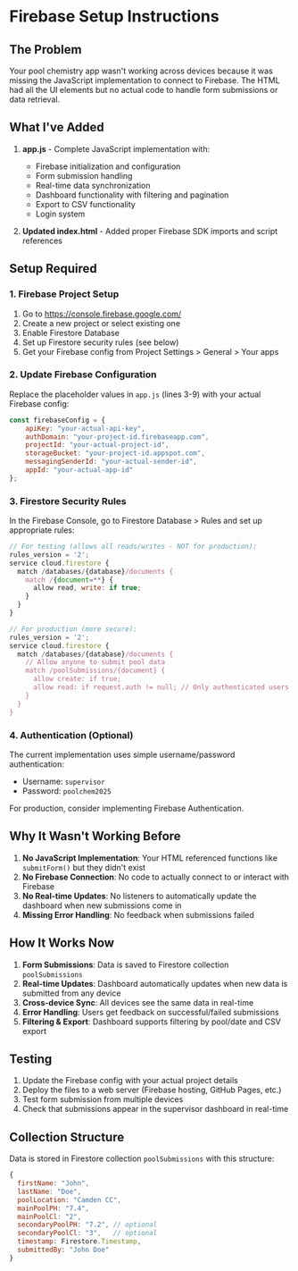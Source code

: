 # Firebase Setup Instructions

## The Problem
Your pool chemistry app wasn't working across devices because it was missing the JavaScript implementation to connect to Firebase. The HTML had all the UI elements but no actual code to handle form submissions or data retrieval.

## What I've Added

1. **app.js** - Complete JavaScript implementation with:
   - Firebase initialization and configuration
   - Form submission handling
   - Real-time data synchronization
   - Dashboard functionality with filtering and pagination
   - Export to CSV functionality
   - Login system

2. **Updated index.html** - Added proper Firebase SDK imports and script references

## Setup Required

### 1. Firebase Project Setup
1. Go to https://console.firebase.google.com/
2. Create a new project or select existing one
3. Enable Firestore Database
4. Set up Firestore security rules (see below)
5. Get your Firebase config from Project Settings > General > Your apps

### 2. Update Firebase Configuration
Replace the placeholder values in `app.js` (lines 3-9) with your actual Firebase config:

```javascript
const firebaseConfig = {
    apiKey: "your-actual-api-key",
    authDomain: "your-project-id.firebaseapp.com",
    projectId: "your-actual-project-id",
    storageBucket: "your-project-id.appspot.com",
    messagingSenderId: "your-actual-sender-id",
    appId: "your-actual-app-id"
};
```

### 3. Firestore Security Rules
In the Firebase Console, go to Firestore Database > Rules and set up appropriate rules:

```javascript
// For testing (allows all reads/writes - NOT for production):
rules_version = '2';
service cloud.firestore {
  match /databases/{database}/documents {
    match /{document=**} {
      allow read, write: if true;
    }
  }
}

// For production (more secure):
rules_version = '2';
service cloud.firestore {
  match /databases/{database}/documents {
    // Allow anyone to submit pool data
    match /poolSubmissions/{document} {
      allow create: if true;
      allow read: if request.auth != null; // Only authenticated users can read
    }
  }
}
```

### 4. Authentication (Optional)
The current implementation uses simple username/password authentication:
- Username: `supervisor`
- Password: `poolchem2025`

For production, consider implementing Firebase Authentication.

## Why It Wasn't Working Before

1. **No JavaScript Implementation**: Your HTML referenced functions like `submitForm()` but they didn't exist
2. **No Firebase Connection**: No code to actually connect to or interact with Firebase
3. **No Real-time Updates**: No listeners to automatically update the dashboard when new submissions come in
4. **Missing Error Handling**: No feedback when submissions failed

## How It Works Now

1. **Form Submissions**: Data is saved to Firestore collection `poolSubmissions`
2. **Real-time Updates**: Dashboard automatically updates when new data is submitted from any device
3. **Cross-device Sync**: All devices see the same data in real-time
4. **Error Handling**: Users get feedback on successful/failed submissions
5. **Filtering & Export**: Dashboard supports filtering by pool/date and CSV export

## Testing
1. Update the Firebase config with your actual project details
2. Deploy the files to a web server (Firebase hosting, GitHub Pages, etc.)
3. Test form submission from multiple devices
4. Check that submissions appear in the supervisor dashboard in real-time

## Collection Structure
Data is stored in Firestore collection `poolSubmissions` with this structure:
```javascript
{
  firstName: "John",
  lastName: "Doe", 
  poolLocation: "Camden CC",
  mainPoolPH: "7.4",
  mainPoolCl: "2",
  secondaryPoolPH: "7.2", // optional
  secondaryPoolCl: "3",   // optional
  timestamp: Firestore.Timestamp,
  submittedBy: "John Doe"
}
```
